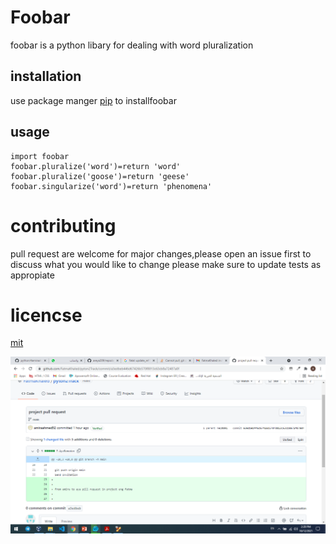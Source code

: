 # Foobar 
foobar is a python libary for dealing with word pluralization 
## installation 
use package manger [pip](http://a.com)  to installfoobar
## usage

	import foobar
	foobar.pluralize('word')=return 'word'
	foobar.pluralize('goose')=return 'geese'
	foobar.singularize('word')=return 'phenomena'
 
# contributing
pull request are welcome for major changes,please open an issue first to discuss what you would like to change
 please make sure to update tests as appropiate
 # licencse
 [mit](http://a.com)
 
 ![imageofcode](https://github.com/areya209/repositryday2/blob/main/Screenshot%20(107).png)
